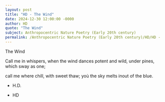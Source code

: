 ```yaml
---
layout: post
title: "HD - The Wind"
date: 2024-12-30 12:00:00 -0000
author: HD
quote: "The Wind"
subject: Anthropocentric Nature Poetry (Early 20th century)
permalink: /Anthropocentric Nature Poetry (Early 20th century)/HD/HD - The Wind
---
```


The Wind

Call me in whispers,
when the wind dances
potent and wild,
under pines,  
which sway as one;  

call me where chill,
with sweet thaw;
yoù the sky melts 
inout of the blue.  

- H.D.

- HD

